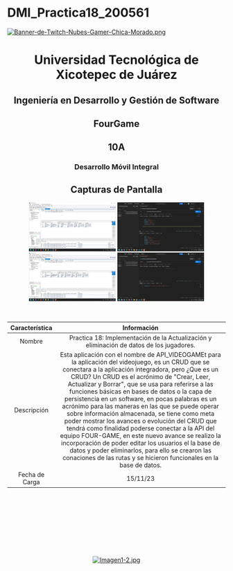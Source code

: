 # DMI_Practica18_200561

[![Banner-de-Twitch-Nubes-Gamer-Chica-Morado.png](https://i.postimg.cc/15q3LFXF/Banner-de-Twitch-Nubes-Gamer-Chica-Morado.png)](https://postimg.cc/MvzwBvyZ)

<div align="center">
  
# Universidad Tecnológica de Xicotepec de Juárez


## Ingeniería en Desarrollo y Gestión de Software
## FourGame
## 10A
### Desarrollo Móvil Integral


## Capturas de Pantalla
<p align="center">
  <img src="./API_VIDEOGAME/assets/a1.png" width="200" alt="Captura de Pantalla 1">
  <img src="./API_VIDEOGAME/assets/a2.png" width="200" alt="Captura de Pantalla 2">
  <img src="./API_VIDEOGAME/assets/a3.png" width="200" alt="Captura de Pantalla 3">
  <img src="./API_VIDEOGAME/assets/a4.png" width="200" alt="Captura de Pantalla 4">
</p>



&nbsp;
&nbsp;


|  Característica |  Información |
| :------------: | :------------: |
| Nombre  |  Practica 18: Implementación de la Actualización y eliminación de datos de los jugadores. |
| Descripción  | Esta aplicación con el nombre de API_VIDEOGAMEt para la aplicación del videojuego, es un CRUD que se conectara a la aplicación integradora, pero ¿Que es un CRUD? Un CRUD es el acrónimo de "Crear, Leer, Actualizar y Borrar", que se usa para referirse a las funciones básicas en bases de datos o la capa de persistencia en un software, en pocas palabras es un acrónimo para las maneras en las que se puede operar sobre información almacenada, se tiene como meta poder mostrar los avances o evolución del CRUD que tendrá como finalidad poderse conectar a la API del equipo FOUR-GAME, en este nuevo avance se realizo la incorporación de poder editar los usuarios el la base de datos y poder eliminarlos, para ello se crearon las conaciones de las rutas  y se hicieron funcionales en la base de datos.|
|  Fecha de Carga | 15/11/23  |

&nbsp;
&nbsp;

&nbsp;
&nbsp;

<br>
<br>
<br>
<br>

[![Imagen1-2.jpg](https://i.postimg.cc/x1swjyVj/Imagen1-2.jpg)](https://postimg.cc/0zwWcSNh)



&nbsp;
&nbsp;
